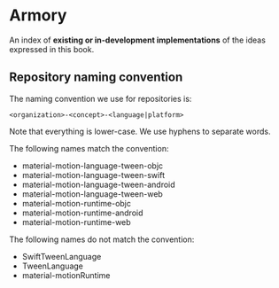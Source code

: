 # Armory

An index of **existing or in-development implementations** of the ideas expressed in this book.

## Repository naming convention

The naming convention we use for repositories is:

    <organization>-<concept>-<language|platform>

Note that everything is lower-case. We use hyphens to separate words.

The following names match the convention:

- material-motion-language-tween-objc
- material-motion-language-tween-swift
- material-motion-language-tween-android
- material-motion-language-tween-web
- material-motion-runtime-objc
- material-motion-runtime-android
- material-motion-runtime-web

The following names do not match the convention:

- SwiftTweenLanguage
- TweenLanguage
- material-motionRuntime


